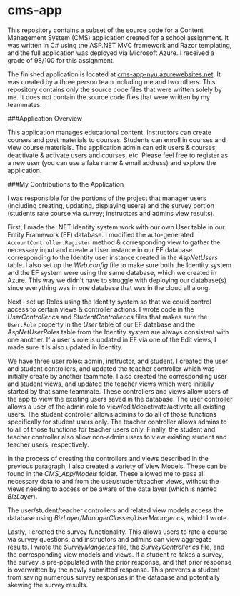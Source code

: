 cms-app
=======

This repository contains a subset of the source code for a Content Management System (CMS) application created for a school assignment. It was written in C# using the ASP.NET MVC framework and Razor templating, and the full application was deployed via Microsoft Azure. I received a grade of 98/100 for this assignment.

The finished application is located at [cms-app-nyu.azurewebsites.net](http://cms-app-nyu.azurewebsites.net/). It was created by a three person team including me and two others. This repository contains only the source code files that were written solely by me. It does not contain the source code files that were written by my teammates.

###Application Overview

This application manages educational content. Instructors can create courses and post materials to courses. Students can enroll in courses and view course materials. The application admin can edit users & courses, deactivate & activate users and courses, etc. Please feel free to register as a new user (you can use a fake name & email address) and explore the application.

###My Contributions to the Application

I was responsible for the portions of the project that manager users (including creating, updating, displaying users) and the survey portion (students rate course via survey; instructors and admins view results).

First, I made the .NET Identity system work with our own User table in our Entity Framework (EF) database. I modified the auto-generated `AccountController.Register` method & corresponding view to gather the necessary input and create a User instance in our EF database corresponding to the Identity user instance created in the *AspNetUsers* table. I also set up the *Web.config* file to make sure both the Identity system and the EF system were using the same database, which we created in Azure. This way we didn't have to struggle with deploying our database(s) since everything was in one database that was in the cloud all along.

Next I set up Roles using the Identity system so that we could control access to certain views & controller actions. I wrote code in the *UserController.cs* and *StudentController.cs* files that makes sure the `User.Role` property in the *User* table of our EF database and the *AspNetUserRoles* table from the Identity system are always consistent with one another. If a user's role is updated in EF via one of the Edit views, I made sure it is also updated in Identity.

We have three user roles: admin, instructor, and student. I created the user and student controllers, and updated the teacher controller which was initially create by another teammate. I also created the corresponding user and student views, and updated the teacher views which were initially started by that same teammate. These controllers and views allow users of the app to view the existing users saved in the database. The user controller allows a user of the admin role to view/edit/deactivate/activate all existing users. The student controller allows admins to do all of those functions specifically for student users only. The teacher controller allows admins to to all of those functions for teacher users only. Finally, the student and teacher controller also allow non-admin users to view existing student and teacher users, respectively.

In the process of creating the controllers and views described in the previous paragraph, I also created a variety of View Models. These can be found in the *CMS_App/Models* folder. These allowed me to pass all necessary data to and from the user/student/teacher views, without the views needing to access or be aware of the data layer (which is named *BizLayer*).

The user/student/teacher controllers and related view models access the database using *BizLayer/ManagerClasses/UserManager.cs*, which I wrote.

Lastly, I created the survey functionality. This allows users to rate a course via survey questions, and instructors and admins can view aggregate results. I wrote the *SurveyManger.cs* file, the *SurveyController.cs* file, and the corresponding view models and views. If a student re-takes a survey, the survey is pre-populated with the prior response, and that prior response is overwritten by the newly submitted response. This prevents a student from saving numerous survey responses in the database and potentially skewing the survey results.
